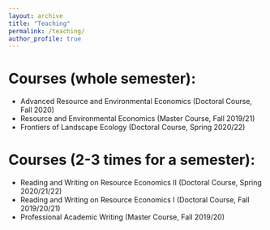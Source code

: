 ```yaml
---
layout: archive
title: "Teaching"
permalink: /teaching/
author_profile: true
---
```


Courses (whole semester):
=====
* Advanced Resource and Environmental Economics (Doctoral Course, Fall 2020)
* Resource and Environmental Economics (Master Course, Fall 2019/21)
* Frontiers of Landscape Ecology (Doctoral Course, Spring 2020/22)

Courses (2-3 times for a semester):
=====
* Reading and Writing on Resource Economics II (Doctoral Course, Spring 2020/21/22)
* Reading and Writing on Resource Economics I (Doctoral Course, Fall 2019/20/21)
* Professional Academic Writing (Master Course, Fall 2019/20)
